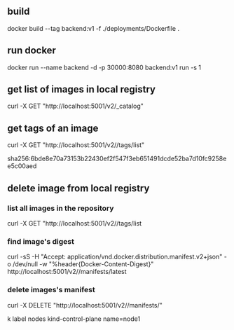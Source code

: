 ## build

docker build --tag backend:v1 -f ./deployments/Dockerfile .

## run docker

docker run --name backend -d -p 30000:8080 backend:v1 run -s 1

## get list of images in local registry

curl -X GET "http://localhost:5001/v2/\_catalog"

## get tags of an image

curl -X GET "http://localhost:5001/v2/<image>/tags/list"

sha256:6bde8e70a73153b22430ef2f547f3eb651491dcde52ba7d10fc9258ee5c00aed

## delete image from local registry

### list all images in the repository

curl -X GET "http://localhost:5001/v2/<repository-name>/tags/list

### find image's digest

curl -sS -H "Accept: application/vnd.docker.distribution.manifest.v2+json" -o /dev/null -w "%header{Docker-Content-Digest}" http://localhost:5001/v2/<repository>/manifests/latest

### delete images's manifest

curl -X DELETE "http://localhost:5001/v2/<repository-name>/manifests/<tag>"

k label nodes kind-control-plane name=node1
